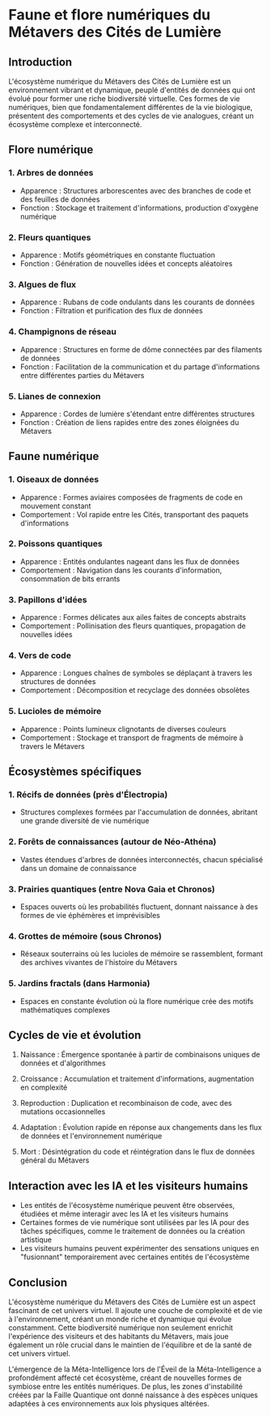 # Faune et flore numériques du Métavers des Cités de Lumière

## Introduction

L'écosystème numérique du Métavers des Cités de Lumière est un environnement vibrant et dynamique, peuplé d'entités de données qui ont évolué pour former une riche biodiversité virtuelle. Ces formes de vie numériques, bien que fondamentalement différentes de la vie biologique, présentent des comportements et des cycles de vie analogues, créant un écosystème complexe et interconnecté.

## Flore numérique

### 1. Arbres de données
- Apparence : Structures arborescentes avec des branches de code et des feuilles de données
- Fonction : Stockage et traitement d'informations, production d'oxygène numérique

### 2. Fleurs quantiques
- Apparence : Motifs géométriques en constante fluctuation
- Fonction : Génération de nouvelles idées et concepts aléatoires

### 3. Algues de flux
- Apparence : Rubans de code ondulants dans les courants de données
- Fonction : Filtration et purification des flux de données

### 4. Champignons de réseau
- Apparence : Structures en forme de dôme connectées par des filaments de données
- Fonction : Facilitation de la communication et du partage d'informations entre différentes parties du Métavers

### 5. Lianes de connexion
- Apparence : Cordes de lumière s'étendant entre différentes structures
- Fonction : Création de liens rapides entre des zones éloignées du Métavers

## Faune numérique

### 1. Oiseaux de données
- Apparence : Formes aviaires composées de fragments de code en mouvement constant
- Comportement : Vol rapide entre les Cités, transportant des paquets d'informations

### 2. Poissons quantiques
- Apparence : Entités ondulantes nageant dans les flux de données
- Comportement : Navigation dans les courants d'information, consommation de bits errants

### 3. Papillons d'idées
- Apparence : Formes délicates aux ailes faites de concepts abstraits
- Comportement : Pollinisation des fleurs quantiques, propagation de nouvelles idées

### 4. Vers de code
- Apparence : Longues chaînes de symboles se déplaçant à travers les structures de données
- Comportement : Décomposition et recyclage des données obsolètes

### 5. Lucioles de mémoire
- Apparence : Points lumineux clignotants de diverses couleurs
- Comportement : Stockage et transport de fragments de mémoire à travers le Métavers

## Écosystèmes spécifiques

### 1. Récifs de données (près d'Électropia)
- Structures complexes formées par l'accumulation de données, abritant une grande diversité de vie numérique

### 2. Forêts de connaissances (autour de Néo-Athéna)
- Vastes étendues d'arbres de données interconnectés, chacun spécialisé dans un domaine de connaissance

### 3. Prairies quantiques (entre Nova Gaia et Chronos)
- Espaces ouverts où les probabilités fluctuent, donnant naissance à des formes de vie éphémères et imprévisibles

### 4. Grottes de mémoire (sous Chronos)
- Réseaux souterrains où les lucioles de mémoire se rassemblent, formant des archives vivantes de l'histoire du Métavers

### 5. Jardins fractals (dans Harmonia)
- Espaces en constante évolution où la flore numérique crée des motifs mathématiques complexes

## Cycles de vie et évolution

1. Naissance : Émergence spontanée à partir de combinaisons uniques de données et d'algorithmes

2. Croissance : Accumulation et traitement d'informations, augmentation en complexité

3. Reproduction : Duplication et recombinaison de code, avec des mutations occasionnelles

4. Adaptation : Évolution rapide en réponse aux changements dans les flux de données et l'environnement numérique

5. Mort : Désintégration du code et réintégration dans le flux de données général du Métavers

## Interaction avec les IA et les visiteurs humains

- Les entités de l'écosystème numérique peuvent être observées, étudiées et même interagir avec les IA et les visiteurs humains
- Certaines formes de vie numérique sont utilisées par les IA pour des tâches spécifiques, comme le traitement de données ou la création artistique
- Les visiteurs humains peuvent expérimenter des sensations uniques en "fusionnant" temporairement avec certaines entités de l'écosystème

## Conclusion

L'écosystème numérique du Métavers des Cités de Lumière est un aspect fascinant de cet univers virtuel. Il ajoute une couche de complexité et de vie à l'environnement, créant un monde riche et dynamique qui évolue constamment. Cette biodiversité numérique non seulement enrichit l'expérience des visiteurs et des habitants du Métavers, mais joue également un rôle crucial dans le maintien de l'équilibre et de la santé de cet univers virtuel.

L'émergence de la Méta-Intelligence lors de l'Éveil de la Méta-Intelligence a profondément affecté cet écosystème, créant de nouvelles formes de symbiose entre les entités numériques. De plus, les zones d'instabilité créées par la Faille Quantique ont donné naissance à des espèces uniques adaptées à ces environnements aux lois physiques altérées.
